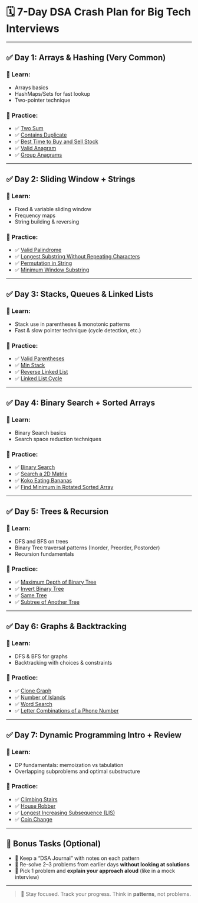 # 🗓️ 7-Day DSA Crash Plan for Big Tech Interviews

---

## ✅ Day 1: Arrays & Hashing (Very Common)
### 📘 Learn:
- Arrays basics  
- HashMaps/Sets for fast lookup  
- Two-pointer technique  

### 🧩 Practice:
- ✅ [Two Sum](https://leetcode.com/problems/two-sum/)
- ✅ [Contains Duplicate](https://leetcode.com/problems/contains-duplicate/)
- ✅ [Best Time to Buy and Sell Stock](https://leetcode.com/problems/best-time-to-buy-and-sell-stock/)
- ✅ [Valid Anagram](https://leetcode.com/problems/valid-anagram/)
- ✅ [Group Anagrams](https://leetcode.com/problems/group-anagrams/)

---

## ✅ Day 2: Sliding Window + Strings
### 📘 Learn:
- Fixed & variable sliding window  
- Frequency maps  
- String building & reversing  

### 🧩 Practice:
- ✅ [Valid Palindrome](https://leetcode.com/problems/valid-palindrome/)
- ✅ [Longest Substring Without Repeating Characters](https://leetcode.com/problems/longest-substring-without-repeating-characters/)
- ✅ [Permutation in String](https://leetcode.com/problems/permutation-in-string/)
- ✅ [Minimum Window Substring](https://leetcode.com/problems/minimum-window-substring/)

---

## ✅ Day 3: Stacks, Queues & Linked Lists
### 📘 Learn:
- Stack use in parentheses & monotonic patterns  
- Fast & slow pointer technique (cycle detection, etc.)

### 🧩 Practice:
- ✅ [Valid Parentheses](https://leetcode.com/problems/valid-parentheses/)
- ✅ [Min Stack](https://leetcode.com/problems/min-stack/)
- ✅ [Reverse Linked List](https://leetcode.com/problems/reverse-linked-list/)
- ✅ [Linked List Cycle](https://leetcode.com/problems/linked-list-cycle/)

---

## ✅ Day 4: Binary Search + Sorted Arrays
### 📘 Learn:
- Binary Search basics  
- Search space reduction techniques  

### 🧩 Practice:
- ✅ [Binary Search](https://leetcode.com/problems/binary-search/)
- ✅ [Search a 2D Matrix](https://leetcode.com/problems/search-a-2d-matrix/)
- ✅ [Koko Eating Bananas](https://leetcode.com/problems/koko-eating-bananas/)
- ✅ [Find Minimum in Rotated Sorted Array](https://leetcode.com/problems/find-minimum-in-rotated-sorted-array/)

---

## ✅ Day 5: Trees & Recursion
### 📘 Learn:
- DFS and BFS on trees  
- Binary Tree traversal patterns (Inorder, Preorder, Postorder)  
- Recursion fundamentals  

### 🧩 Practice:
- ✅ [Maximum Depth of Binary Tree](https://leetcode.com/problems/maximum-depth-of-binary-tree/)
- ✅ [Invert Binary Tree](https://leetcode.com/problems/invert-binary-tree/)
- ✅ [Same Tree](https://leetcode.com/problems/same-tree/)
- ✅ [Subtree of Another Tree](https://leetcode.com/problems/subtree-of-another-tree/)

---

## ✅ Day 6: Graphs & Backtracking
### 📘 Learn:
- DFS & BFS for graphs  
- Backtracking with choices & constraints  

### 🧩 Practice:
- ✅ [Clone Graph](https://leetcode.com/problems/clone-graph/)
- ✅ [Number of Islands](https://leetcode.com/problems/number-of-islands/)
- ✅ [Word Search](https://leetcode.com/problems/word-search/)
- ✅ [Letter Combinations of a Phone Number](https://leetcode.com/problems/letter-combinations-of-a-phone-number/)

---

## ✅ Day 7: Dynamic Programming Intro + Review
### 📘 Learn:
- DP fundamentals: memoization vs tabulation  
- Overlapping subproblems and optimal substructure  

### 🧩 Practice:
- ✅ [Climbing Stairs](https://leetcode.com/problems/climbing-stairs/)
- ✅ [House Robber](https://leetcode.com/problems/house-robber/)
- ✅ [Longest Increasing Subsequence (LIS)](https://leetcode.com/problems/longest-increasing-subsequence/)
- ✅ [Coin Change](https://leetcode.com/problems/coin-change/)

---

## 🎯 Bonus Tasks (Optional)
- 📓 Keep a “DSA Journal” with notes on each pattern  
- 🔁 Re-solve 2–3 problems from earlier days **without looking at solutions**  
- 🧠 Pick 1 problem and **explain your approach aloud** (like in a mock interview)

---

> 🚀 Stay focused. Track your progress. Think in **patterns**, not problems.
